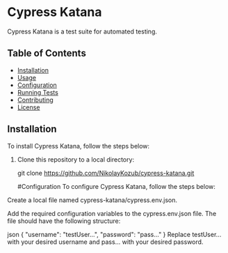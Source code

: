 # Cypress Katana

Cypress Katana is a test suite for automated testing.

## Table of Contents

- [Installation](#installation)
- [Usage](#usage)
- [Configuration](#configuration)
- [Running Tests](#running-tests)
- [Contributing](#contributing)
- [License](#license)

## Installation

To install Cypress Katana, follow the steps below:

1. Clone this repository to a local directory:

   git clone https://github.com/NikolayKozub/cypress-katana.git
   
   #Configuration
To configure Cypress Katana, follow the steps below:

Create a local file named cypress-katana/cypress.env.json.

Add the required configuration variables to the cypress.env.json file. The file should have the following structure:

json
{
  "username": "testUser...",
  "password": "pass..."
}
Replace testUser... with your desired username and pass... with your desired password.
